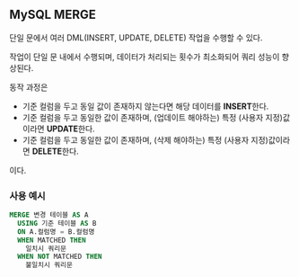 ## MySQL MERGE
단일 문에서 여러 DML(INSERT, UPDATE, DELETE) 작업을 수행할 수 있다.

작업이 단일 문 내에서 수행되며, 데이터가 처리되는 횟수가 최소화되어 쿼리 성능이 향상된다.

동작 과정은  
- 기준 컬럼을 두고 동일 값이 존재하지 않는다면 해당 데이터를 **INSERT**한다.
- 기준 컬럼을 두고 동일한 값이 존재하며, (업데이트 해야하는) 특정 (사용자 지정)값이라면 **UPDATE**한다.
- 기준 컬럼을 두고 동일한 값이 존재하며, (삭제 해야하는) 특정 (사용자 지정)값이라면 **DELETE**한다.

이다.

### 사용 예시
```sql
MERGE 변경 테이블 AS A
  USING 기준 테이블 AS B
  ON A.컬럼명 = B.컬럼명
  WHEN MATCHED THEN
    일치시 쿼리문
  WHEN NOT MATCHED THEN
    불일치시 쿼리문
```
